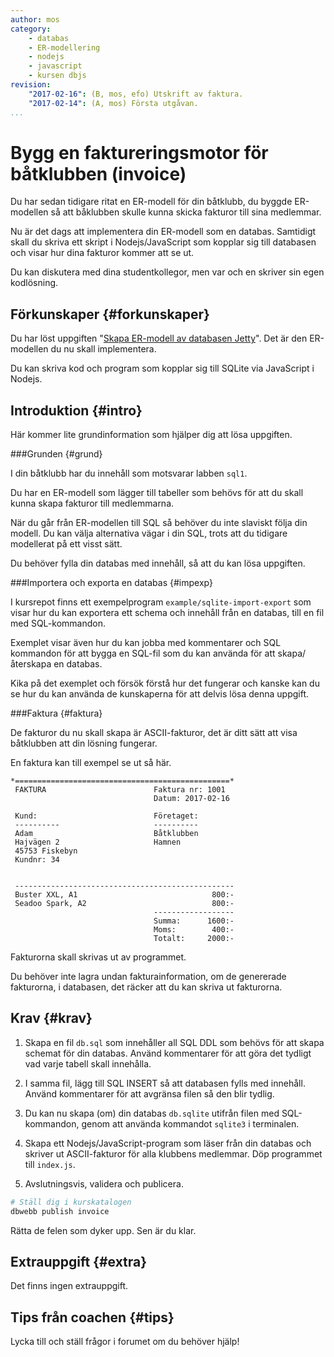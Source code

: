 ```yaml
---
author: mos
category:
    - databas
    - ER-modellering
    - nodejs
    - javascript
    - kursen dbjs
revision:
    "2017-02-16": (B, mos, efo) Utskrift av faktura.
    "2017-02-14": (A, mos) Första utgåvan.
...
```

Bygg en faktureringsmotor för båtklubben (invoice)
==================================

Du har sedan tidigare ritat en ER-modell för din båtklubb, du byggde ER-modellen så att båklubben skulle kunna skicka fakturor till sina medlemmar.

Nu är det dags att implementera din ER-modell som en databas. Samtidigt skall du skriva ett skript i Nodejs/JavaScript som kopplar sig till databasen och visar hur dina fakturor kommer att se ut.

Du kan diskutera med dina studentkollegor, men var och en skriver sin egen kodlösning.

<!--more-->



Förkunskaper {#forkunskaper}
-----------------------

Du har löst uppgiften "[Skapa ER-modell av databasen Jetty](uppgift/skapa-er-modell-av-databasen-jetty)". Det är den ER-modellen du nu skall implementera.

Du kan skriva kod och program som kopplar sig till SQLite via JavaScript i Nodejs.



Introduktion {#intro}
-----------------------

Här kommer lite grundinformation som hjälper dig att lösa uppgiften.



###Grunden {#grund}

I din båtklubb har du innehåll som motsvarar labben `sql1`.

Du har en ER-modell som lägger till tabeller som behövs för att du skall kunna skapa fakturor till medlemmarna.

När du går från ER-modellen till SQL så behöver du inte slaviskt följa din modell. Du kan välja alternativa vägar i din SQL, trots att du tidigare modellerat på ett visst sätt.

Du behöver fylla din databas med innehåll, så att du kan lösa uppgiften.



###Importera och exporta en databas {#impexp}

I kursrepot finns ett exempelprogram `example/sqlite-import-export` som visar hur du kan exportera ett schema och innehåll från en databas, till en fil med SQL-kommandon.

Exemplet visar även hur du kan jobba med kommentarer och SQL kommandon för att bygga en SQL-fil som du kan använda för att skapa/återskapa en databas.

Kika på det exemplet och försök förstå hur det fungerar och kanske kan du se hur du kan använda de kunskaperna för att delvis lösa denna uppgift.



###Faktura {#faktura}

De fakturor du nu skall skapa är ASCII-fakturor, det är ditt sätt att visa båtklubben att din lösning fungerar.

En faktura kan till exempel se ut så här.

```text
*================================================*
 FAKTURA                        Faktura nr: 1001
                                Datum: 2017-02-16

 Kund:                          Företaget:
 ----------                     ----------
 Adam                           Båtklubben
 Hajvägen 2                     Hamnen
 45753 Fiskebyn
 Kundnr: 34


 -------------------------------------------------
 Buster XXL, A1                              800:-
 Seadoo Spark, A2                            800:-
                                ------------------
                                Summa:      1600:-
                                Moms:        400:-
                                Totalt:     2000:-
```

Fakturorna skall skrivas ut av programmet.

Du behöver inte lagra undan fakturainformation, om de genererade fakturorna, i databasen, det räcker att du kan skriva ut fakturorna.



Krav {#krav}
-----------------------

1. Skapa en fil `db.sql` som innehåller all SQL DDL som behövs för att skapa schemat för din databas. Använd kommentarer för att göra det tydligt vad varje tabell skall innehålla.

1. I samma fil, lägg till SQL INSERT så att databasen fylls med innehåll. Använd kommentarer för att avgränsa filen så den blir tydlig.

1. Du kan nu skapa (om) din databas `db.sqlite` utifrån filen med SQL-kommandon, genom att använda kommandot `sqlite3` i terminalen.

1. Skapa ett Nodejs/JavaScript-program som läser från din databas och skriver ut ASCII-fakturor för alla klubbens medlemmar. Döp programmet till `index.js`.

1. Avslutningsvis, validera och publicera.

```bash
# Ställ dig i kurskatalogen
dbwebb publish invoice
```

Rätta de felen som dyker upp. Sen är du klar.



Extrauppgift {#extra}
-----------------------

Det finns ingen extrauppgift.



Tips från coachen {#tips}
-----------------------

Lycka till och ställ frågor i forumet om du behöver hjälp!
